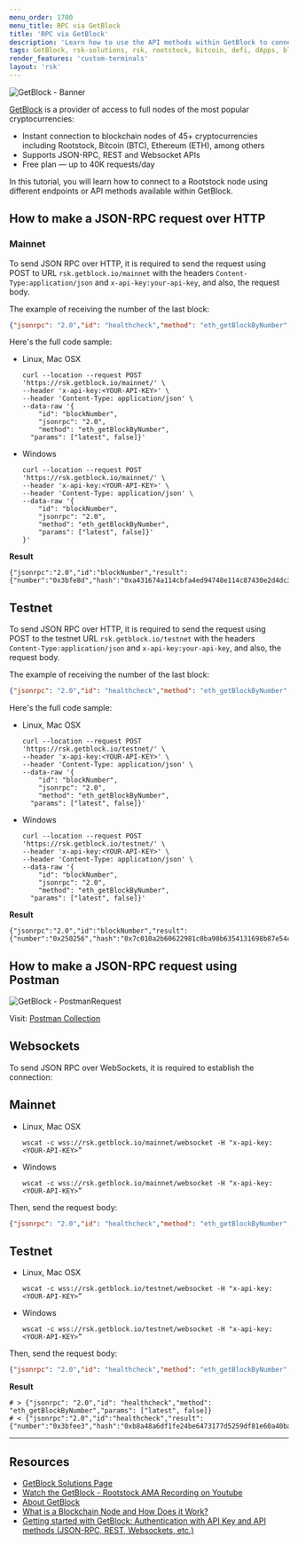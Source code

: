 ```yaml
---
menu_order: 1700
menu_title: RPC via GetBlock
title: 'RPC via GetBlock'
description: 'Learn how to use the API methods within GetBlock to connect to an RSK node'
tags: GetBlock, rsk-solutions, rsk, rootstock, bitcoin, defi, dApps, blockchain, node, tutorial, docs, api, websocket, json-rpc
render_features: 'custom-terminals'
layout: 'rsk'
---
```


![GetBlock - Banner](/assets/img/solutions/getblock/getblock_logo.png)

[GetBlock](/solutions/getblock/) is a provider of access to full nodes of the most popular cryptocurrencies:
- Instant connection to blockchain nodes of 45+ cryptocurrencies including  Rootstock, Bitcoin (BTC), Ethereum (ETH), among others
- Supports JSON-RPC, REST and Websocket APIs
- Free plan — up to 40K requests/day

In this tutorial, you will learn how to connect to a Rootstock node using different endpoints or API methods available within GetBlock.

## How to make a JSON-RPC request over HTTP

### Mainnet

To send JSON RPC over HTTP, it is required to send the request using POST to URL `rsk.getblock.io/mainnet` with the headers `Content-Type:application/json` and `x-api-key:your-api-key`, and also, the request body. 

The example of receiving the number of the last block:

```json
{"jsonrpc": "2.0","id": "healthcheck","method": "eth_getBlockByNumber","params": ["latest", false]}
```

Here's the full code sample:

[](#top "multiple-terminals")
- Linux, Mac OSX
  ```shell
  curl --location --request POST         
  'https://rsk.getblock.io/mainnet/' \ 
  --header 'x-api-key:<YOUR-API-KEY>' \
  --header 'Content-Type: application/json' \
  --data-raw '{
      "id": "blockNumber", 
      "jsonrpc": "2.0", 
      "method": "eth_getBlockByNumber", 
    "params": ["latest", false]}'
  ```
- Windows
  ```windows-command-prompt
  curl --location --request POST         
  'https://rsk.getblock.io/mainnet/' \ 
  --header 'x-api-key:<YOUR-API-KEY>' \
  --header 'Content-Type: application/json' \
  --data-raw '{
      "id": "blockNumber", 
      "jsonrpc": "2.0", 
      "method": "eth_getBlockByNumber", 
      "params": ["latest", false]}'
  }'
  ```

**Result**

```shell
{"jsonrpc":"2.0","id":"blockNumber","result":{"number":"0x3bfe8d","hash":"0xa431674a114cbfa4ed94748e114c87430e2d4dc325e34e52688bbcbdc1eabd9b"......
```

## Testnet

To send JSON RPC over HTTP, it is required to send the request using POST to the testnet URL `rsk.getblock.io/testnet` with the headers `Content-Type:application/json` and `x-api-key:your-api-key`, and also, the request body. 

The example of receiving the number of the last block:

```json
{"jsonrpc": "2.0","id": "healthcheck","method": "eth_getBlockByNumber","params": ["latest", false]}
```

Here's the full code sample:
    
[](#top "multiple-terminals")
- Linux, Mac OSX
  ```shell
  curl --location --request POST         
  'https://rsk.getblock.io/testnet/' \ 
  --header 'x-api-key:<YOUR-API-KEY>' \
  --header 'Content-Type: application/json' \
  --data-raw '{
      "id": "blockNumber", 
      "jsonrpc": "2.0", 
      "method": "eth_getBlockByNumber", 
    "params": ["latest", false]}'
  ```
- Windows
  ```windows-command-prompt
  curl --location --request POST         
  'https://rsk.getblock.io/testnet/' \ 
  --header 'x-api-key:<YOUR-API-KEY>' \
  --header 'Content-Type: application/json' \
  --data-raw '{
      "id": "blockNumber", 
      "jsonrpc": "2.0", 
      "method": "eth_getBlockByNumber", 
    "params": ["latest", false]}'
  ```

**Result**

```shell
{"jsonrpc":"2.0","id":"blockNumber","result":{"number":"0x250256","hash":"0x7c010a2b60622981c0ba90b6354131698b87e54cfa8fe21ee9616d64b715eed8".......,
```

## How to make a JSON-RPC request using Postman

![GetBlock - PostmanRequest](/assets/img/solutions/getblock/postman.png)

Visit: [Postman Collection](https://getblock.io/docs/get-started/postman-collection/)

## Websockets

To send JSON RPC over WebSockets, it is required to establish the connection:

## Mainnet
    
[](#top "multiple-terminals")
- Linux, Mac OSX
  ```shell
  wscat -c wss://rsk.getblock.io/mainnet/websocket -H "x-api-key:<YOUR-API-KEY>”
  ```
- Windows
  ```windows-command-prompt
  wscat -c wss://rsk.getblock.io/mainnet/websocket -H "x-api-key:<YOUR-API-KEY>”
  ```

Then, send the request body:

```json
{"jsonrpc": "2.0","id": "healthcheck","method": "eth_getBlockByNumber","params": ["latest", false]}
```

## Testnet
    
[](#top "multiple-terminals")
- Linux, Mac OSX
  ```shell
  wscat -c wss://rsk.getblock.io/testnet/websocket -H "x-api-key:<YOUR-API-KEY>”
  ```
- Windows
  ```windows-command-prompt
  wscat -c wss://rsk.getblock.io/testnet/websocket -H "x-api-key:<YOUR-API-KEY>”
  ```
    
Then, send the request body:

```json
{"jsonrpc": "2.0","id": "healthcheck","method": "eth_getBlockByNumber","params": ["latest", false]}
```

**Result**

```shell
# > {"jsonrpc": "2.0","id": "healthcheck","method": "eth_getBlockByNumber","params": ["latest", false]}
# < {"jsonrpc":"2.0","id":"healthcheck","result":{"number":"0x3bfee3","hash":"0xb8a48a6df1fe24be6473177d5259df81e60a40bafee174b7ed37274c57d5ced3","parentHash":"0xdd07746cc68e303ff5d567ae1d19e7732bb9f8a02c8d6d71db5312337fe265c9",
```

----

## Resources

- [GetBlock Solutions Page](/solutions/getblock/)
- [Watch the GetBlock - Rootstock AMA Recording on Youtube](https://www.youtube.com/watch?v=k8qowcdtxm0)
- [About GetBlock](https://getblock.io/about)
- [What is a Blockchain Node and How Does it Work?](https://getblock.io/blog/what-is-a-blockchain-node-and-how-does-it-work)
- [Getting started with GetBlock: Authentication with API Key and API methods (JSON-RPC, REST, Websockets, etc.)](https://getblock.io/docs)